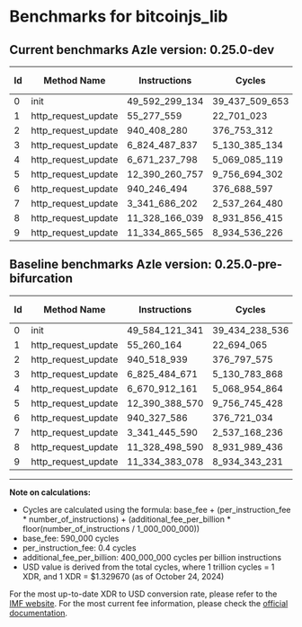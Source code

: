 # Benchmarks for bitcoinjs_lib

## Current benchmarks Azle version: 0.25.0-dev

| Id  | Method Name         | Instructions   | Cycles         | USD           | USD/Million Calls | Change                              |
| --- | ------------------- | -------------- | -------------- | ------------- | ----------------- | ----------------------------------- |
| 0   | init                | 49_592_299_134 | 39_437_509_653 | $0.0524388735 | $52_438.87        | <font color="red">+8_177_793</font> |
| 1   | http_request_update | 55_277_559     | 22_701_023     | $0.0000301849 | $30.18            | <font color="red">+17_395</font>    |
| 2   | http_request_update | 940_408_280    | 376_753_312    | $0.0005009576 | $500.95           | <font color="green">-110_659</font> |
| 3   | http_request_update | 6_824_487_837  | 5_130_385_134  | $0.0068217192 | $6_821.71         | <font color="green">-996_834</font> |
| 4   | http_request_update | 6_671_237_798  | 5_069_085_119  | $0.0067402104 | $6_740.21         | <font color="red">+325_637</font>   |
| 5   | http_request_update | 12_390_260_757 | 9_756_694_302  | $0.0129731837 | $12_973.18        | <font color="green">-127_813</font> |
| 6   | http_request_update | 940_246_494    | 376_688_597    | $0.0005008715 | $500.87           | <font color="green">-81_092</font>  |
| 7   | http_request_update | 3_341_686_202  | 2_537_264_480  | $0.0033737245 | $3_373.72         | <font color="red">+240_612</font>   |
| 8   | http_request_update | 11_328_166_039 | 8_931_856_415  | $0.0118764215 | $11_876.42        | <font color="green">-332_551</font> |
| 9   | http_request_update | 11_334_865_565 | 8_934_536_226  | $0.0118799848 | $11_879.98        | <font color="red">+482_487</font>   |

## Baseline benchmarks Azle version: 0.25.0-pre-bifurcation

| Id  | Method Name         | Instructions   | Cycles         | USD           | USD/Million Calls |
| --- | ------------------- | -------------- | -------------- | ------------- | ----------------- |
| 0   | init                | 49_584_121_341 | 39_434_238_536 | $0.0524345240 | $52_434.52        |
| 1   | http_request_update | 55_260_164     | 22_694_065     | $0.0000301756 | $30.17            |
| 2   | http_request_update | 940_518_939    | 376_797_575    | $0.0005010164 | $501.01           |
| 3   | http_request_update | 6_825_484_671  | 5_130_783_868  | $0.0068222494 | $6_822.24         |
| 4   | http_request_update | 6_670_912_161  | 5_068_954_864  | $0.0067400372 | $6_740.03         |
| 5   | http_request_update | 12_390_388_570 | 9_756_745_428  | $0.0129732517 | $12_973.25        |
| 6   | http_request_update | 940_327_586    | 376_721_034    | $0.0005009147 | $500.91           |
| 7   | http_request_update | 3_341_445_590  | 2_537_168_236  | $0.0033735965 | $3_373.59         |
| 8   | http_request_update | 11_328_498_590 | 8_931_989_436  | $0.0118765984 | $11_876.59        |
| 9   | http_request_update | 11_334_383_078 | 8_934_343_231  | $0.0118797282 | $11_879.72        |

---

**Note on calculations:**

-   Cycles are calculated using the formula: base_fee + (per_instruction_fee \* number_of_instructions) + (additional_fee_per_billion \* floor(number_of_instructions / 1_000_000_000))
-   base_fee: 590_000 cycles
-   per_instruction_fee: 0.4 cycles
-   additional_fee_per_billion: 400_000_000 cycles per billion instructions
-   USD value is derived from the total cycles, where 1 trillion cycles = 1 XDR, and 1 XDR = $1.329670 (as of October 24, 2024)

For the most up-to-date XDR to USD conversion rate, please refer to the [IMF website](https://www.imf.org/external/np/fin/data/rms_sdrv.aspx).
For the most current fee information, please check the [official documentation](https://internetcomputer.org/docs/current/developer-docs/gas-cost#execution).
